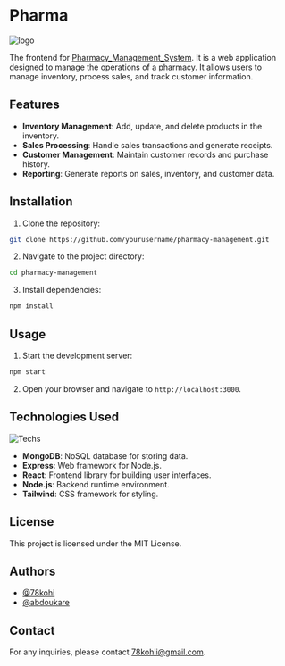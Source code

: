 # Pharma
![logo](https://pouch.jumpshare.com/preview/Ckhsbc7s5uoCb5KVp1tjGu5CqgvVZAl0k36eOvDoLtKmKxdUIYBob5yzhsB6yJxZxbLXoRayO8pWVZioQUu0V_jjolbjWs8TQ8F0J_bXt3c)

The frontend for [Pharmacy_Management_System](https://github.com/abdoukare/Pharmacy_Management_System). It is a web application designed to manage the operations of a pharmacy. It allows users to manage inventory, process sales, and track customer information.

## Features
- **Inventory Management**: Add, update, and delete products in the inventory.
- **Sales Processing**: Handle sales transactions and generate receipts.
- **Customer Management**: Maintain customer records and purchase history.
- **Reporting**: Generate reports on sales, inventory, and customer data.

## Installation
1. Clone the repository:
  ```bash
  git clone https://github.com/yourusername/pharmacy-management.git
  ```
2. Navigate to the project directory:
  ```bash
  cd pharmacy-management
  ```
3. Install dependencies:
  ```bash
  npm install
  ```

## Usage
1. Start the development server:
  ```bash
  npm start
  ```
2. Open your browser and navigate to `http://localhost:3000`.

## Technologies Used
![Techs](https://skillicons.dev/icons?i=mongo,express,react,nodejs,tailwind)
- **MongoDB**: NoSQL database for storing data.
- **Express**: Web framework for Node.js.
- **React**: Frontend library for building user interfaces.
- **Node.js**: Backend runtime environment.
- **Tailwind**: CSS framework for styling.

## License
This project is licensed under the MIT License.

## Authors
- [@78kohi](https://www.github.com/78kohi)
- [@abdoukare](https://www.github.com/abdoukare)

## Contact
For any inquiries, please contact 78kohii@gmail.com.
